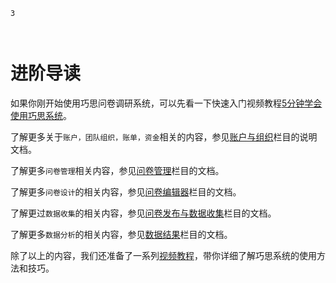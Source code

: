 ```index
3
```
```tag

```
```summary

```

# 进阶导读

如果你刚开始使用巧思问卷调研系统，可以先看一下快速入门视频教程[5分钟学会使用巧思系统](./five-minites.md)。

了解更多关于`账户，团队组织，账单，资金`相关的内容，参见[账户与组织](../account/concept.md)栏目的说明文档。

了解更多`问卷管理`相关内容，参见[问卷管理](../dashboard/concept.md)栏目的文档。

了解更多`问卷设计`的相关内容，参见[问卷编辑器](../design/concept.md)栏目的文档。

了解更过`数据收集`的相关内容，参见[问卷发布与数据收集](../collection/concept.md)栏目的文档。

了解更多`数据分析`的相关内容，参见[数据结果](../result/concept.md)栏目的文档。

除了以上的内容，我们还准备了一系列[视频教程](../tutorials/concept.md)，带你详细了解巧思系统的使用方法和技巧。
